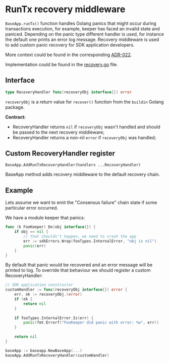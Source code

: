 <!--
order: 9
-->

# RunTx recovery middleware

`BaseApp.runTx()` function handles Golang panics that might occur during transactions execution, for example, keeper has faced an invalid state and paniced.
Depending on the panic type different handler is used, for instance the default one prints an error log message.
Recovery middleware is used to add custom panic recovery for SDK application developers.

More context could be found in the corresponding [ADR-022](../architecture/adr-022-custom-panic-handling.md).

Implementation could be found in the [recovery.go](../../baseapp/recovery.go) file. 

## Interface

```go
type RecoveryHandler func(recoveryObj interface{}) error
```

`recoveryObj` is a return value for `recover()` function from the `buildin` Golang package.

**Contract:**
* RecoveryHandler returns `nil` if `recoveryObj` wasn't handled and should be passed to the next recovery middleware;
* RecoveryHandler returns a non-nil `error` if `recoveryObj` was handled;

## Custom RecoveryHandler register

``BaseApp.AddRunTxRecoveryHandler(handlers ...RecoveryHandler)``

BaseApp method adds recovery middleware to the default recovery chain. 

## Example

Lets assume we want to emit the "Consensus failure" chain state if some particular error occurred.

We have a module keeper that panics:
```go
func (k FooKeeper) Do(obj interface{}) {
    if obj == nil {
        // that shouldn't happen, we need to crash the app
        err := sdkErrors.Wrap(fooTypes.InternalError, "obj is nil")
        panic(err)
    }
} 
```

By default that panic would be recovered and an error message will be printed to log. To override that behaviour we should register a custom RecoveryHandler:
```go
// SDK application constructor
customHandler := func(recoveryObj interface{}) error {
    err, ok := recoveryObj.(error)
    if !ok {
        return nil
    }
    
    if fooTypes.InternalError.Is(err) {
    	panic(fmt.Errorf("FooKeeper did panic with error: %w", err))
    }
    
    return nil
}

baseApp := baseapp.NewBaseApp(...)
baseApp.AddRunTxRecoveryHandler(customHandler)
```

